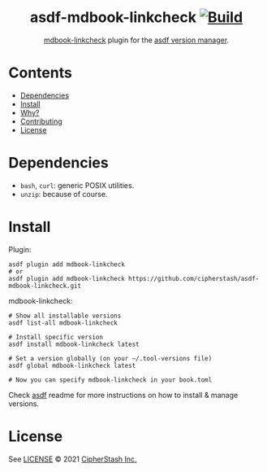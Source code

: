 <div align="center">

# asdf-mdbook-linkcheck [![Build](https://github.com/cipherstash/asdf-mdbook-linkcheck/actions/workflows/test.yml/badge.svg)](https://github.com/cipherstash/asdf-mdbook-linkcheck/actions/workflows/test.yml)

[mdbook-linkcheck](https://github.com/Michael-F-Bryan/mdbook-linkcheck) plugin for the [asdf version manager](https://asdf-vm.com).

</div>

# Contents

- [Dependencies](#dependencies)
- [Install](#install)
- [Why?](#why)
- [Contributing](#contributing)
- [License](#license)

# Dependencies

- `bash`, `curl`: generic POSIX utilities.
- `unzip`: because of course.

# Install

Plugin:

```shell
asdf plugin add mdbook-linkcheck
# or
asdf plugin add mdbook-linkcheck https://github.com/cipherstash/asdf-mdbook-linkcheck.git
```

mdbook-linkcheck:

```shell
# Show all installable versions
asdf list-all mdbook-linkcheck

# Install specific version
asdf install mdbook-linkcheck latest

# Set a version globally (on your ~/.tool-versions file)
asdf global mdbook-linkcheck latest

# Now you can specify mdbook-linkcheck in your book.toml
```

Check [asdf](https://github.com/asdf-vm/asdf) readme for more instructions on how to
install & manage versions.

# License

See [LICENSE](LICENSE) © 2021 [CipherStash Inc.](https://github.com/cipherstash/)
